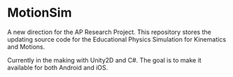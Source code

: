 # MotionSim

A new direction for the AP Research Project. This repository stores the updating source code for the Educational Physics Simulation for Kinematics and Motions.

Currently in the making with Unity2D and C#. The goal is to make it available for both Android and iOS. 

